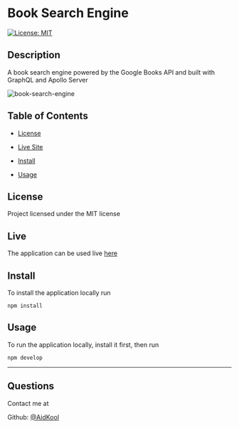 # Book Search Engine

[![License: MIT](https://img.shields.io/badge/License-MIT-yellow.svg)](https://opensource.org/licenses/MIT)

## Description

A book search engine powered by the Google Books API and built with GraphQL and Apollo Server

![book-search-engine](https://user-images.githubusercontent.com/73796715/163652231-117999b6-cc0f-4bd3-aba5-6cf06eb73a7a.png)

## Table of Contents

- [License](#license)

- [Live Site](#live)

- [Install](#install)

- [Usage](#usage)

## License

Project licensed under the MIT license

## Live

The application can be used live [here](https://googlebook-search-engine.herokuapp.com/)

## Install

To install the application locally run

    npm install

## Usage

To run the application locally, install it first, then run

    npm develop

---

## Questions

Contact me at

Github: [@AidKool](https://github.com/AidKool)
